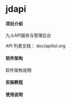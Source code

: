 # jdapi

#### 项目介绍
九斗API服务与管理后台

API 列表文档：
doc/apilist.org

#### 软件架构
软件架构说明




#### 安装教程


#### 使用说明

